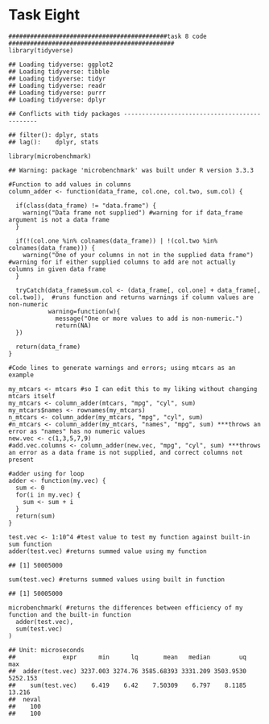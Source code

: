Task Eight
==========

    ############################################task 8 code ##############################################
    library(tidyverse)

    ## Loading tidyverse: ggplot2
    ## Loading tidyverse: tibble
    ## Loading tidyverse: tidyr
    ## Loading tidyverse: readr
    ## Loading tidyverse: purrr
    ## Loading tidyverse: dplyr

    ## Conflicts with tidy packages ----------------------------------------------

    ## filter(): dplyr, stats
    ## lag():    dplyr, stats

    library(microbenchmark)

    ## Warning: package 'microbenchmark' was built under R version 3.3.3

    #Function to add values in columns
    column_adder <- function(data_frame, col.one, col.two, sum.col) {
      
      if(class(data_frame) != "data.frame") {
        warning("Data frame not supplied") #warning for if data_frame argument is not a data frame
      }
      
      if(!(col.one %in% colnames(data_frame)) | !(col.two %in% colnames(data_frame))) {
        warning("One of your columns in not in the supplied data frame") #warning for if either supplied columns to add are not actually columns in given data frame
      }
      
      tryCatch(data_frame$sum.col <- (data_frame[, col.one] + data_frame[, col.two]),  #runs function and returns warnings if column values are non-numeric
               warning=function(w){
                 message("One or more values to add is non-numeric.")
                 return(NA)
      })
      
      return(data_frame)
    }

    #Code lines to generate warnings and errors; using mtcars as an example

    my_mtcars <- mtcars #so I can edit this to my liking without changing mtcars itself
    my_mtcars <- column_adder(mtcars, "mpg", "cyl", sum) 
    my_mtcars$names <- rownames(my_mtcars)
    n_mtcars <- column_adder(my_mtcars, "mpg", "cyl", sum)
    #n_mtcars <- column_adder(my_mtcars, "names", "mpg", sum) ***throws an error as "names" has no numeric values
    new.vec <- c(1,3,5,7,9)
    #add.vec.columns <- column_adder(new.vec, "mpg", "cyl", sum) ***throws an error as a data frame is not supplied, and correct columns not present

    #adder using for loop
    adder <- function(my.vec) {
      sum <- 0
      for(i in my.vec) {
        sum <- sum + i
      }
      return(sum)
    }

    test.vec <- 1:10^4 #test value to test my function against built-in sum function
    adder(test.vec) #returns summed value using my function

    ## [1] 50005000

    sum(test.vec) #returns summed values using built in function

    ## [1] 50005000

    microbenchmark( #returns the differences between efficiency of my function and the built-in function
      adder(test.vec),
      sum(test.vec)
    )

    ## Unit: microseconds
    ##             expr      min      lq       mean   median        uq      max
    ##  adder(test.vec) 3237.003 3274.76 3585.68393 3331.209 3503.9530 5252.153
    ##    sum(test.vec)    6.419    6.42    7.50309    6.797    8.1185   13.216
    ##  neval
    ##    100
    ##    100
